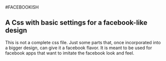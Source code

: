 #FACEBOOKISH
## A Css with basic settings for a facebook-like design

This is not a complete css file. Just some parts that, once incorporated into a bigger design, can give it a facebook flavor. 
It is meant to be used for facebook apps that want to imitate the facebook look and feel.